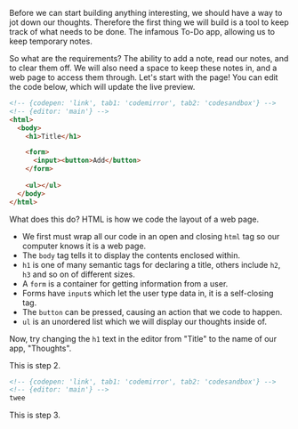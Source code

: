 Before we can start building anything interesting, we should have a way to jot down our thoughts. Therefore the first thing we will build is a tool to keep track of what needs to be done. The infamous To-Do app, allowing us to keep temporary notes.

So what are the requirements? The ability to add a note, read our notes, and to clear them off. We will also need a space to keep these notes in, and a web page to access them through. Let's start with the page! You can edit the code below, which will update the live preview.

```html
<!-- {codepen: 'link', tab1: 'codemirror', tab2: 'codesandbox'} -->
<!-- {editor: 'main'} -->
<html>
  <body>
    <h1>Title</h1>

    <form>
      <input><button>Add</button>
    </form>
			
    <ul></ul>
  </body>
</html>
```
What does this do? HTML is how we code the layout of a web page.

- We first must wrap all our code in an open and closing `html` tag so our computer knows it is a web page.
- The `body` tag tells it to display the contents enclosed within.
- `h1` is one of many semantic tags for declaring a title, others include `h2`, `h3` and so on of different sizes.
- A `form` is a container for getting information from a user.
- Forms have `input`s which let the user type data in, it is a self-closing tag.
- The `button` can be pressed, causing an action that we code to happen.
- `ul` is an unordered list which we will display our thoughts inside of.

Now, try changing the `h1` text in the editor from "Title" to the name of our app, "Thoughts".

<!-- {step: 'two'} -->

This is step 2.

```html
<!-- {codepen: 'link', tab1: 'codemirror', tab2: 'codesandbox'} -->
<!-- {editor: 'main'} -->
twee
```

<!-- {step: 'three'} -->

This is step 3.
